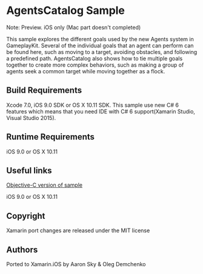 AgentsCatalog Sample
==================

Note: Preview. iOS only (Mac part doesn't completed)

This sample explores the different goals used by the new Agents system in GameplayKit. Several of the individual goals that an agent can perform can be found here, such as moving to a target, avoiding obstacles, and following a predefined path. AgentsCatalog also shows how to tie multiple goals together to create more complex behaviors, such as making a group of agents seek a common target while moving together as a flock.

Build Requirements
------------------

Xcode 7.0, iOS 9.0 SDK or OS X 10.11 SDK. This sample use new C# 6 features which means that you need IDE with C# 6 support(Xamarin Studio, Visual Studio 2015).

Runtime Requirements
------------------

iOS 9.0 or OS X 10.11

Useful links
-------------

[Objective-C version of sample](https://developer.apple.com/library/prerelease/ios/samplecode/AgentsCatalog/Introduction/Intro.html#//apple_ref/doc/uid/TP40016141)

iOS 9.0 or OS X 10.11

Copyright
---------

Xamarin port changes are released under the MIT license

Authors
-------

Ported to Xamarin.iOS by Aaron Sky & Oleg Demchenko
